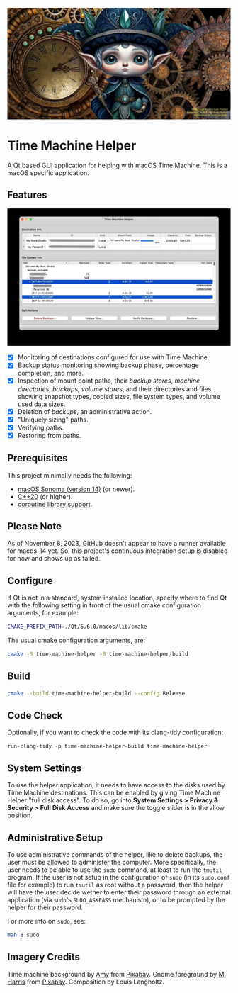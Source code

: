 ![Time Machine Helper Logo](project-image.jpg)

# Time Machine Helper

A Qt based GUI application for helping with macOS Time Machine.
This is a macOS specific application.

## Features

![Time Machine Helper App](screenshot-app.jpg)

- [x] Monitoring of destinations configured for use with Time Machine.
- [x] Backup status monitoring showing backup phase, percentage completion, and more.
- [x] Inspection of mount point paths, their _backup stores_, _machine directories_, _backups_, _volume stores_, and their directories and files, showing snapshot types, copied sizes, file system types, and volume used data sizes.
- [x] Deletion of _backups_, an administrative action.
- [x] "Uniquely sizing" paths.
- [x] Verifying paths.
- [x] Restoring from paths.

## Prerequisites

This project minimally needs the following:

- [macOS Sonoma (version 14)](https://www.apple.com/macos/sonoma/) (or newer).
- [C++20](https://en.wikipedia.org/wiki/C++20) (or higher).
- [coroutine library support](https://en.cppreference.com/w/cpp/coroutine).

## Please Note

As of November 8, 2023, GitHub doesn't appear to have a runner available for macos-14 yet.
So, this project's continuous integration setup is disabled for now and shows up as failed.

## Configure

If Qt is not in a standard, system installed location, specify where to find Qt with the following setting in front of the usual cmake configuration arguments, for example:

```sh
CMAKE_PREFIX_PATH=./Qt/6.6.0/macos/lib/cmake
```

The usual cmake configuration arguments, are:

```sh
cmake -S time-machine-helper -B time-machine-helper-build
```

## Build

```sh
cmake --build time-machine-helper-build --config Release
```

## Code Check

Optionally, if you want to check the code with its clang-tidy configuration:

```
run-clang-tidy -p time-machine-helper-build time-machine-helper
```

## System Settings

To use the helper application, it needs to have access to the disks used by Time Machine destinations.
This can be enabled by giving Time Machine Helper "full disk access".
To do so, go into **System Settings > Privacy & Security > Full Disk Access** and make sure the toggle slider is in the allow position.

## Administrative Setup

To use administrative commands of the helper, like to delete backups, the user must be allowed to administer the computer.
More specifically, the user needs to be able to use the `sudo` command, at least to run the `tmutil` program.
If the user is not setup in the configuration of `sudo` (in its `sudo.conf` file for example) to run `tmutil` as root without a password, then the helper will have the user decide wether to enter their password through an external application (via `sudo`'s `SUDO_ASKPASS` mechanism), or to be prompted by the helper for their password.

For more info on `sudo`, see:

```sh
man 8 sudo
```

## Imagery Credits

Time machine background by [Amy](https://pixabay.com/users/prettysleepy1-2855492/?utm_source=link-attribution&utm_medium=referral&utm_campaign=image&utm_content=3160715) from [Pixabay](https://pixabay.com//?utm_source=link-attribution&utm_medium=referral&utm_campaign=image&utm_content=3160715). Gnome foreground by [M. Harris](https://pixabay.com/users/wonderwoman627-1737396/?utm_source=link-attribution&utm_medium=referral&utm_campaign=image&utm_content=8337253) from [Pixabay](https://pixabay.com//?utm_source=link-attribution&utm_medium=referral&utm_campaign=image&utm_content=8337253). Composition by Louis Langholtz.

